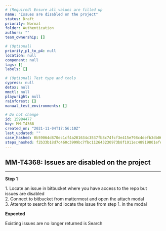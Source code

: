 ```yaml
---
# (Required) Ensure all values are filled up
name: "Issues are disabled on the project"
status: Draft
priority: Normal
folder: Authentication
authors: ""
team_ownership: []

# (Optional)
priority_p1_to_p4: null
location: null
component: null
tags: []
labels: []

# (Optional) Test type and tools
cypress: null
detox: null
mmctl: null
playwright: null
rainforest: []
manual_test_environments: []

# Do not change
id: 15984477
key: MM-T4368
created_on: "2021-11-04T17:56:10Z"
last_updated: ""
case_hashed: 0b59064d870ec1cf4a201634c3537fb8c74fcf3e415e798c4defb3db06b520ad6f5513ab37c375c31056fb9b582259a8
steps_hashed: f2b33b18d7c460c3999bc7fbc112643230973b8f1011ec48919801efdae804e2f99dcc55999a6e85b5ce815ff6841321
---
```


<!-- (Auto-generated) Based on frontmatter's "key" and "name" -->

## MM-T4368: Issues are disabled on the project

---

**Step 1**

1\. Locate an issue in bitbucket where you have access to the repo but issues are disabled\
2\. Connect to bitbucket from mattermost and open the attach modal\
3\. Attempt to search for and locate the issue from step 1. in the modal

**Expected**

Existing issues are no longer returned is Search
